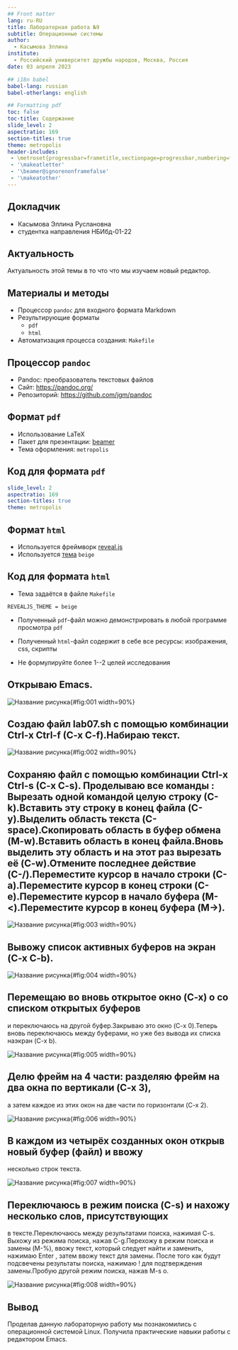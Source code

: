 ```yaml
---
## Front matter
lang: ru-RU
title: Лабораторная работа №9
subtitle: Операционные системы
author:
  - Касымова Эллина
institute:
  - Российский университет дружбы народов, Москва, Россия
date: 03 апреля 2023

## i18n babel
babel-lang: russian
babel-otherlangs: english

## Formatting pdf
toc: false
toc-title: Содержание
slide_level: 2
aspectratio: 169
section-titles: true
theme: metropolis
header-includes:
 - \metroset{progressbar=frametitle,sectionpage=progressbar,numbering=fraction}
 - '\makeatletter'
 - '\beamer@ignorenonframefalse'
 - '\makeatother'
---
```



## Докладчик

  * Касымова Эллина Руслановна
  * студентка направления НБИбд-01-22

## Актуальность

Актуальность этой темы в то что что мы изучаем новый редактор.


## Материалы и методы

- Процессор `pandoc` для входного формата Markdown
- Результирующие форматы
	- `pdf`
	- `html`
- Автоматизация процесса создания: `Makefile`


## Процессор `pandoc`

- Pandoc: преобразователь текстовых файлов
- Сайт: <https://pandoc.org/>
- Репозиторий: <https://github.com/jgm/pandoc>

## Формат `pdf`

- Использование LaTeX
- Пакет для презентации: [beamer](https://ctan.org/pkg/beamer)
- Тема оформления: `metropolis`

## Код для формата `pdf`

```yaml
slide_level: 2
aspectratio: 169
section-titles: true
theme: metropolis
```

## Формат `html`

- Используется фреймворк [reveal.js](https://revealjs.com/)
- Используется [тема](https://revealjs.com/themes/) `beige`

## Код для формата `html`

- Тема задаётся в файле `Makefile`

```make
REVEALJS_THEME = beige 
```


- Полученный `pdf`-файл можно демонстрировать в любой программе просмотра `pdf`
- Полученный `html`-файл содержит в себе все ресурсы: изображения, css, скрипты


- Не формулируйте более 1--2 целей исследования


## Открываю Emacs. 

![Название рисунка](image/1.png){#fig:001 width=90%}

## Создаю файл lab07.sh с помощью комбинации Ctrl-x Ctrl-f (C-x C-f).Набираю текст.

![Название рисунка](image/2.png){#fig:002 width=90%}

## Сохраняю файл с помощью комбинации Ctrl-x Ctrl-s (C-x C-s). Проделываю все команды : Вырезать одной командой целую строку (С-k).Вставить эту строку в конец файла (C-y).Выделить область текста (C-space).Скопировать область в буфер обмена (M-w).Вставить область в конец файла.Вновь выделить эту область и на этот раз вырезать её (C-w).Отмените последнее действие (C-/).Переместите курсор в начало строки (C-a).Переместите курсор в конец строки (C-e).Переместите курсор в начало буфера (M-<).Переместите курсор в конец буфера (M->).

![Название рисунка](image/3.png){#fig:003 width=90%}

## Вывожу список активных буферов на экран (C-x C-b).

![Название рисунка](image/4.png){#fig:004 width=90%}

## Перемещаю во вновь открытое окно (C-x) o со списком открытых буферов
и переключаюсь на другой буфер.Закрываю это окно (C-x 0).Теперь вновь переключаюсь между буферами, но уже без вывода их списка наэкран (C-x b).

![Название рисунка](image/3.png){#fig:005 width=90%}

## Делю фрейм на 4 части: разделяю фрейм на два окна по вертикали (C-x 3),
а затем каждое из этих окон на две части по горизонтали (C-x 2).

![Название рисунка](image/5.png){#fig:006 width=90%}

## В каждом из четырёх созданных окон открыв новый буфер (файл) и ввожу
несколько строк текста.

![Название рисунка](image/7.png){#fig:007 width=90%}

## Переключаюсь в режим поиска (C-s) и нахожу несколько слов, присутствующих
в тексте.Переключаюсь между результатами поиска, нажимая C-s. Выхожу из режима поиска, нажав C-g.Перехожу в режим поиска и замены (M-%), ввожу текст, который следует найти и заменить, нажимаю Enter , затем ввожу текст для замены. После того как будут подсвечены результаты поиска, нажимаю ! для подтверждения замены.Пробую другой режим поиска, нажав M-s o.

![Название рисунка](image/6.png){#fig:008 width=90%}

## Вывод

Проделав данную лабораторную работу мы познакомились  с операционной системой Linux. Получила практические навыки работы с редактором Emacs.

